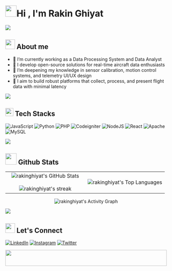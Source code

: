 <!--Title-->
<h1 align="left"><img src="https://media.giphy.com/media/hvRJCLFzcasrR4ia7z/giphy.gif" width="35"><b>Hi , I'm Rakin Ghiyat </b></h1>

<img src="https://user-images.githubusercontent.com/73097560/115834477-dbab4500-a447-11eb-908a-139a6edaec5c.gif"><br>

<!--About Me-->
## <picture><img src = "https://i.pinimg.com/originals/3f/7e/4e/3f7e4eff7c96e9fe4b8b4b1ff3f7bdb5.gif" width = 30px></picture> **About me**

- 🔭 I’m currently working as a Data Processing System and Data Analyst
- 🧩 I develop open-source solutions for real-time aircraft data enthusiasts
- 🌱 I’m deepening my knowledge in sensor calibration, motion control systems, and telemetry UI/UX design
- 📡 I aim to build robust platforms that collect, process, and present flight data with minimal latency

<img src="https://user-images.githubusercontent.com/73097560/115834477-dbab4500-a447-11eb-908a-139a6edaec5c.gif"><br>

<!--Tech Stacks-->
## <img src="https://media2.giphy.com/media/QssGEmpkyEOhBCb7e1/giphy.gif?cid=ecf05e47a0n3gi1bfqntqmob8g9aid1oyj2wr3ds3mg700bl&rid=giphy.gif" width ="25"><b> Tech Stacks</b>

![JavaScript](https://img.shields.io/badge/javascript-%23323330.svg?style=for-the-badge&logo=javascript&logoColor=%23F7DF1E) 
![Python](https://img.shields.io/badge/python-3670A0?style=for-the-badge&logo=python&logoColor=ffdd54) 
![PHP](https://img.shields.io/badge/php-%23777BB4.svg?style=for-the-badge&logo=php&logoColor=white) 
![Codeigniter](https://img.shields.io/badge/Codeigniter-%23DD0031.svg?style=for-the-badge&logo=Codeigniter&logoColor=white) 
![NodeJS](https://img.shields.io/badge/node.js-6DA55F?style=for-the-badge&logo=node.js&logoColor=white) 
![React](https://img.shields.io/badge/react-%2320232a.svg?style=for-the-badge&logo=react&logoColor=%2361DAFB) 
![Apache](https://img.shields.io/badge/apache-%23D42029.svg?style=for-the-badge&logo=apache&logoColor=white) 
![MySQL](https://img.shields.io/badge/mysql-4479A1.svg?style=for-the-badge&logo=mysql&logoColor=white) 

<img src="https://user-images.githubusercontent.com/73097560/115834477-dbab4500-a447-11eb-908a-139a6edaec5c.gif"><br>

<!-- GitHub Stats -->
## <img src="https://media.giphy.com/media/iY8CRBdQXODJSCERIr/giphy.gif" width="35"><b> Github Stats </b>

<div align="center">
  <table style="border-collapse: collapse; border: none;">
    <tr style="border: none;">
      <td width="50%" align="center" style="border: none;">
        <img src="https://github-readme-stats.vercel.app/api?username=rakinghiyat&theme=dark&show_icons=true&count_private=true" alt="rakinghiyat's GitHub Stats" />
        <br><br>
        <img title="🔥 Get streak stats for your profile at git.io/streak-stats" alt="rakinghiyat's streak" src="https://github-readme-streak-stats.herokuapp.com/?user=rakinghiyat&theme=dark&hide_border=false" />
      </td>
      <td width="50%" align="center" style="border: none;">
        <img src="https://github-readme-stats.anuraghazra1.vercel.app/api/top-langs/?username=rakinghiyat&theme=dark&hide_border=false&no-bg=true&no-frame=true&langs_count=7" alt="rakinghiyat's Top Languages" />
      </td>
    </tr>
  </table>
</div>

<div align="center">
  <img src="https://github-readme-activity-graph.vercel.app/graph?username=rakinghiyat&custom_title=rakinghiyat's%20GitHub%20Activity%20Graph&bg_color=0D1117&color=7F3FBF&line=7F3FBF&point=7F3FBF&area_color=FFFFFF&title_color=FFFFFF&area=true" alt="rakinghiyat's Activity Graph" />
</div>

<img src="https://user-images.githubusercontent.com/73097560/115834477-dbab4500-a447-11eb-908a-139a6edaec5c.gif"><br>

<!--Connect-->
## <img src="https://media.giphy.com/media/LnQjpWaON8nhr21vNW/giphy.gif" width='30'><b> Let's Connect </b>

[![LinkedIn](https://img.shields.io/badge/LinkedIn-rakinghiyat-%230A66C2.svg?style=for-the-badge&logo=linkedin&logoColor=white)](https://www.linkedin.com/in/rakin-ghiyat-naufaldy-0313b8224/)
[![Instagram](https://img.shields.io/badge/Instagram-@rakin_gn-%23E4405F.svg?style=for-the-badge&logo=Instagram&logoColor=white)](https://instagram.com/rakin_gn)
[![Twitter](https://img.shields.io/badge/Twitter-@rakinghiyat-%231DA1F2.svg?style=for-the-badge&logo=Twitter&logoColor=white)](https://x.com/Rakin_GN)

<!--Footer-->
<div style="width:100%; height:50px; overflow:hidden;">
  <img src="https://raw.githubusercontent.com/Trilokia/Trilokia/379277808c61ef204768a61bbc5d25bc7798ccf1/bottom_header.svg"
       style="width:100%; object-fit:cover; object-position:top;" />
</div>
